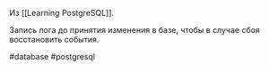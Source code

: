Из [[Learning PostgreSQL]].

Запись лога до принятия изменения в базе, чтобы в случае сбоя восстановить события.

#database #postgresql